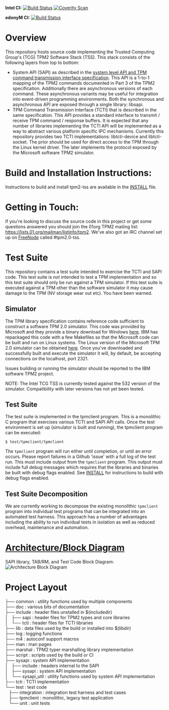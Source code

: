 **Intel CI:** [![Build Status](https://travis-ci.org/01org/TPM2.0-TSS.svg?branch=master)](https://travis-ci.org/01org/TPM2.0-TSS)
[![Coverity Scan](https://img.shields.io/coverity/scan/3997.svg)](https://scan.coverity.com/projects/tpm2-tss)

**edonyM CI:** [![Build Status](https://travis-ci.org/edonyM/TPM2.0-TSS.svg?branch=master)](https://travis-ci.org/edonyM/TPM2.0-TSS)

# Overview
This repository hosts source code implementing the Trusted Computing Group's (TCG) TPM2 Software Stack (TSS).
This stack consists of the following layers from top to bottom:

* System API (SAPI) as described in the  [system level API and TPM command transmission interface specification](http://www.trustedcomputinggroup.org/resources/tss_system_level_api_and_tpm_command_transmission_interface_specification).
This API is a 1-to-1 mapping of the TPM2 commands documented in Part 3 of the TPM2 specification.
Additionally there are asynchronous versions of each command.
These asynchronous variants may be useful for integration into event-driven programming environments.
Both the synchronous and asynchronous API are exposed through a single library: libsapi.
* TPM Command Transmission Interface (TCTI) that is described in the same specification.
This API provides a standard interface to transmit / receive TPM command / response buffers.
It is expected that any number of libraries implementing the TCTI API will be implemented as a way to abstract various platform specific IPC mechanisms.
Currently this repository provides two TCTI implementations: libtcti-device and libtcti-socket.
The prior should be used for direct access to the TPM through the Linux kernel driver.
The later implements the protocol exposed by the Microsoft software TPM2 simulator.

# Build and Installation Instructions:
Instructions to build and install tpm2-tss are available in the [INSTALL](INSTALL.md) file.

# Getting in Touch:
If you're looking to discuss the source code in this project or get some questions answered you should join the 01org TPM2 mailing list: https://lists.01.org/mailman/listinfo/tpm2.
We've also got an IRC channel set up on [FreeNode](https://freenode.net/) called #tpm2.0-tss.

# Test Suite
This repository contains a test suite intended to exercise the TCTI and SAPI code.
This test suite is *not* intended to test a TPM implementation and so this test suite should only be run against a TPM simulator.
If this test suite is executed against a TPM other than the software simulator it may cause damage to the TPM (NV storage wear out etc).
You have been warned.

## Simulator
The TPM library specification contains reference code sufficient to construct a software TPM 2.0 simulator.
This code was provided by Microsoft and they provide a binary download for Windows [here](https://www.microsoft.com/en-us/download/details.aspx?id=52507).
IBM has repackaged this code with a few Makefiles so that the Microsoft code can be built and run on Linux systems.
The Linux version of the Microsoft TPM 2.0 simulator can be obtained [here](https://downloads.sourceforge.net/project/ibmswtpm2/ibmtpm532.tar).
Once you've downloaded and successfully built and execute the simulator it will, by default, be accepting connections on the localhost, port 2321.

Issues building or running the simulator should be reported to the IBM software TPM2 project.

NOTE: The Intel TCG TSS is currently tested against the 532 version of the simulator.
Compatibility with later versions has not yet been tested.

## Test Suite
The test suite is implemented in the tpmclient program.
This is a monolithic C program that exercises various TCTI and SAPI API calls.
Once the test environment is set up (simulator is built and running), the tpmclient program can be executed:

```
$ test/tpmclient/tpmclient
```

The `tpmclient` program will run either until completion, or until an error occurs.
Please report failures in a Github 'issue' with a full log of the test run.
This must include output from the `tpmclient` program.
This output must include full debug messages which requires that the libraries and binaries be built with debug flags enabled.
See [INSTALL](INSTALL) for instructions to build with debug flags enabled.

## Test Suite Decomposition
We are currently working to decompose the existing monolithic `tpmclient` program into individual test programs that can be integrated into an automated test harness.
This approach has a number of advantages including the ability to run individual tests in isolation as well as reduced overhead, maintenance and automation.

# [Architecture/Block Diagram](doc/arch.md)
SAPI library, TAB/RM, and Test Code Block Diagram:
![Architecture Block Diagram](doc/TSS%20block%20diagram.png)

# Project Layout
├── common  : utility functions used by multiple components  
├── doc     : various bits of documentation  
├── include : header files unstalled in $(includedir)  
│   ├── sapi        : header files for TPM2 types and core libraries  
│   └── tcti        : header files for TCTI libraries  
├── lib     : data files used by the build or installed into $(libdir)  
├── log     : logging functions  
├── m4      : autoconf support macros  
├── man     : man pages  
├── marshal : TPM2 typer marshalling library implementation  
├── script  : scripts used by the build or CI  
├── sysapi  : system API implementation  
│   ├── include     : headers internal to the SAPI  
│   ├── sysapi      : system API implementation  
│   └── sysapi_util : utility functions used by system API implementation  
├── tcti    : TCTI implementation  
└── test    : test code  
    ├── integration : integration test harness and test cases  
    ├── tpmclient   : monolithic, legacy test application  
    └── unit        : unit tests  

